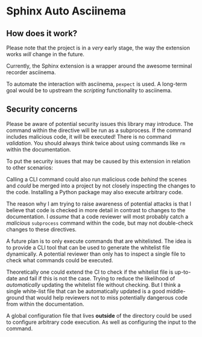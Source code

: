 # Sphinx Auto Asciinema

## How does it work?

Please note that the project is in a _very_ early stage, the way the extension works _will_ change in the future.

Currently, the Sphinx extension is a wrapper around the awesome terminal
recorder asciinema.
<!-- continue about asciinema -->
To automate the interaction with asciinema, `pexpect` is used.
A long-term goal would be to upstream the _scripting_ functionality to asciinema.

## Security concerns

Please be aware of potential security issues this library may introduce.
The command within the directive will be run as a subprocess.
If the command includes malicious code, it will be executed!
There is no command _validation_.
You should always think twice about using commands like `rm` within the documentation.

To put the security issues that may be caused by this extension in relation to other scenarios:

Calling a CLI command could also run malicious code _behind_ the scenes and _could_ be merged into a project by not closely inspecting the changes to the code.
Installing a Python package may also execute arbitrary code.

The reason why I am trying to raise awareness of potential attacks is that I believe that code is checked in more detail in contrast to changes to the documentation.
I _assume_ that a code reviewer will most probably catch a _malicious_ `subprocess` command within the code, but may not double-check changes to these directives.

A future plan is to only execute commands that are whitelisted.
The idea is to provide a CLI tool that can be used to generate the whitelist file dynamically.
A potential reviewer than only has to inspect a single file to check what commands could be executed.

Theoretically one could extend the CI to check if the whitelist file is up-to-date and fail if this is not the case.
Trying to reduce the likelihood of _automatically_ updating the whitelist file without checking.
But I think a single white-list file that can be automatically updated is a good middle-ground that would help reviewers not to miss potentially dangerous code from within the documentation.

A global configuration file that lives **outside** of the directory could be used to configure arbitrary code execution.
As well as configuring the input to the command.
